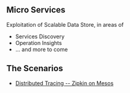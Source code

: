 
## Micro Services 

Exploitation of Scalable Data Store, in areas of 

* Services Discovery
* Operation Insights
* ... and more to come


## The Scenarios 

* [Distributed Tracing -- Zipkin on Mesos](zipkin/README_zipkin_mesos.md)
